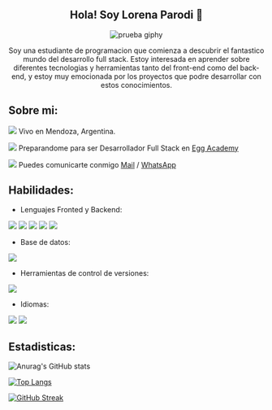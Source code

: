 <div id="header" align="center">
  
## Hola! Soy Lorena Parodi 👋

![prueba giphy](https://media.giphy.com/media/TdjQAgDIkRsYm1HUbt/giphy.gif)

Soy una estudiante de programacion que comienza a descubrir el fantastico mundo del desarrollo full stack. Estoy interesada en aprender sobre diferentes tecnologias y herramientas tanto del front-end como del back-end, y estoy muy emocionada por los proyectos que podre desarrollar con estos conocimientos.


 

  </div>

## Sobre mi:

  ![](https://github.com/Lore4444/IMAGENES/blob/main/lugar3.gif) Vivo en Mendoza, Argentina.
  
  ![](https://github.com/Lore4444/IMAGENES/blob/main/lapiz.gif) Preparandome para ser Desarrollador Full Stack en [Egg Academy](https://eggcooperation.com/es-ar)

  ![](https://github.com/Lore4444/IMAGENES/blob/main/carta.gif) Puedes comunicarte conmigo [Mail](lorenaparodi@hotmail.com) / [WhatsApp](5492615754439) 


## Habilidades:

  - Lenguajes Fronted y Backend:

  ![](https://github.com/Lore4444/IMAGENES/blob/main/java.png)
  ![](https://github.com/Lore4444/IMAGENES/blob/main/html.png)
  ![](https://github.com/Lore4444/IMAGENES/blob/main/css.png)
  ![](https://github.com/Lore4444/IMAGENES/blob/main/javascript.png)
  ![](https://github.com/Lore4444/IMAGENES/blob/main/icons8-oreja-64.png)
  

  - Base de datos:

  ![](https://github.com/Lore4444/IMAGENES/blob/main/icons8-mysql-64.png)

  - Herramientas de control de versiones:
  
  ![](https://github.com/Lore4444/IMAGENES/blob/main/github.png)
  
  - Idiomas:
  
  ![](https://img.shields.io/static/v1?label=INGLES&message=Basico&color=ff69b4)
  ![](https://img.shields.io/static/v1?label=JAPONES&message=B1&color=blueviolet)
  
## Estadisticas:
   ![Anurag's GitHub stats](https://github-readme-stats.vercel.app/api?username=Lore4444&show_icons=true&theme=jolly)
  
[![Top Langs](https://github-readme-stats.vercel.app/api/top-langs/?username=Lore4444&layout=compact)](https://github.com/anuraghazra/github-readme-stats)
  
  [![GitHub Streak](https://streak-stats.demolab.com/?user=Lore4444&theme=ambient-gradient)](https://git.io/streak-stats)
  
<!--
**Lore4444/Lore4444** is a ✨ _special_ ✨ repository because its `README.md` (this file) appears on your GitHub profile.

Here are some ideas to get you started:

- 🔭 I’m currently working on ...
- 🌱 I’m currently learning ...
- 👯 I’m looking to collaborate on ...
- 🤔 I’m looking for help with ...
- 💬 Ask me about ...
- 📫 How to reach me: ...
- 😄 Pronouns: ...
- ⚡ Fun fact: ...
-->



